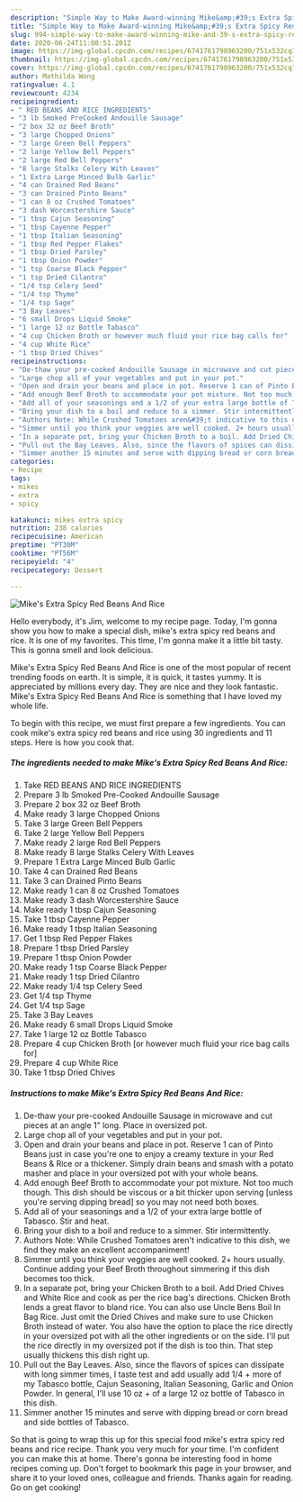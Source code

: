 ```yaml
---
description: "Simple Way to Make Award-winning Mike&amp;#39;s Extra Spicy Red Beans And Rice"
title: "Simple Way to Make Award-winning Mike&amp;#39;s Extra Spicy Red Beans And Rice"
slug: 994-simple-way-to-make-award-winning-mike-and-39-s-extra-spicy-red-beans-and-rice
date: 2020-06-24T11:08:51.201Z
image: https://img-global.cpcdn.com/recipes/6741761798963200/751x532cq70/mikes-extra-spicy-red-beans-and-rice-recipe-main-photo.jpg
thumbnail: https://img-global.cpcdn.com/recipes/6741761798963200/751x532cq70/mikes-extra-spicy-red-beans-and-rice-recipe-main-photo.jpg
cover: https://img-global.cpcdn.com/recipes/6741761798963200/751x532cq70/mikes-extra-spicy-red-beans-and-rice-recipe-main-photo.jpg
author: Mathilda Wong
ratingvalue: 4.1
reviewcount: 4234
recipeingredient:
- " RED BEANS AND RICE INGREDIENTS"
- "3 lb Smoked PreCooked Andouille Sausage"
- "2 box 32 oz Beef Broth"
- "3 large Chopped Onions"
- "3 large Green Bell Peppers"
- "2 large Yellow Bell Peppers"
- "2 large Red Bell Peppers"
- "8 large Stalks Celery With Leaves"
- "1 Extra Large Minced Bulb Garlic"
- "4 can Drained Red Beans"
- "3 can Drained Pinto Beans"
- "1 can 8 oz Crushed Tomatoes"
- "3 dash Worcestershire Sauce"
- "1 tbsp Cajun Seasoning"
- "1 tbsp Cayenne Pepper"
- "1 tbsp Italian Seasoning"
- "1 tbsp Red Pepper Flakes"
- "1 tbsp Dried Parsley"
- "1 tbsp Onion Powder"
- "1 tsp Coarse Black Pepper"
- "1 tsp Dried Cilantro"
- "1/4 tsp Celery Seed"
- "1/4 tsp Thyme"
- "1/4 tsp Sage"
- "3 Bay Leaves"
- "6 small Drops Liquid Smoke"
- "1 large 12 oz Bottle Tabasco"
- "4 cup Chicken Broth or however much fluid your rice bag calls for"
- "4 cup White Rice"
- "1 tbsp Dried Chives"
recipeinstructions:
- "De-thaw your pre-cooked Andouille Sausage in microwave and cut pieces at an angle 1&#34; long. Place in oversized pot."
- "Large chop all of your vegetables and put in your pot."
- "Open and drain your beans and place in pot. Reserve 1 can of Pinto Beans just in case you&#39;re one to enjoy a creamy texture in your Red Beans &amp; Rice or a thickener. Simply drain beans and smash with a potato masher and place in your oversized pot with your whole beans."
- "Add enough Beef Broth to accommodate your pot mixture. Not too much though. This dish should be viscous or a bit thicker upon serving [unless you&#39;re serving dipping bread] so you may not need both boxes."
- "Add all of your seasonings and a 1/2 of your extra large bottle of Tabasco. Stir and heat."
- "Bring your dish to a boil and reduce to a simmer. Stir intermittently."
- "Authors Note: While Crushed Tomatoes aren&#39;t indicative to this dish, we find they make an excellent accompaniment!"
- "Simmer until you think your veggies are well cooked. 2+ hours usually. Continue adding your Beef Broth throughout simmering if this dish becomes too thick."
- "In a separate pot, bring your Chicken Broth to a boil. Add Dried Chives and White Rice and cook as per the rice bag&#39;s directions. Chicken Broth lends a great flavor to bland rice. You can also use Uncle Bens Boil In Bag Rice. Just omit the Dried Chives and make sure to use Chicken Broth instead of water. You also have the option to place the rice directly in your oversized pot with all the other ingredients or on the side. I&#39;ll put the rice directly in my oversized pot if the dish is too thin. That step usually thickens this dish right up."
- "Pull out the Bay Leaves. Also, since the flavors of spices can dissipate with long simmer times, I taste test and add usually add 1/4 + more of my Tabasco bottle, Cajun Seasoning, Italian Seasoning, Garlic and Onion Powder. In general, I&#39;ll use 10 oz + of a large 12 oz bottle of Tabasco in this dish."
- "Simmer another 15 minutes and serve with dipping bread or corn bread and side bottles of Tabasco."
categories:
- Recipe
tags:
- mikes
- extra
- spicy

katakunci: mikes extra spicy 
nutrition: 238 calories
recipecuisine: American
preptime: "PT30M"
cooktime: "PT56M"
recipeyield: "4"
recipecategory: Dessert

---
```



![Mike&#39;s Extra Spicy Red Beans And Rice](https://img-global.cpcdn.com/recipes/6741761798963200/751x532cq70/mikes-extra-spicy-red-beans-and-rice-recipe-main-photo.jpg)

Hello everybody, it's Jim, welcome to my recipe page. Today, I'm gonna show you how to make a special dish, mike&#39;s extra spicy red beans and rice. It is one of my favorites. This time, I'm gonna make it a little bit tasty. This is gonna smell and look delicious.



Mike&#39;s Extra Spicy Red Beans And Rice is one of the most popular of recent trending foods on earth. It is simple, it is quick, it tastes yummy. It is appreciated by millions every day. They are nice and they look fantastic. Mike&#39;s Extra Spicy Red Beans And Rice is something that I have loved my whole life.


To begin with this recipe, we must first prepare a few ingredients. You can cook mike&#39;s extra spicy red beans and rice using 30 ingredients and 11 steps. Here is how you cook that.

<!--inarticleads1-->

##### The ingredients needed to make Mike&#39;s Extra Spicy Red Beans And Rice:

1. Take  RED BEANS AND RICE INGREDIENTS
1. Prepare 3 lb Smoked Pre-Cooked Andouille Sausage
1. Prepare 2 box 32 oz Beef Broth
1. Make ready 3 large Chopped Onions
1. Take 3 large Green Bell Peppers
1. Take 2 large Yellow Bell Peppers
1. Make ready 2 large Red Bell Peppers
1. Make ready 8 large Stalks Celery With Leaves
1. Prepare 1 Extra Large Minced Bulb Garlic
1. Take 4 can Drained Red Beans
1. Take 3 can Drained Pinto Beans
1. Make ready 1 can 8 oz Crushed Tomatoes
1. Make ready 3 dash Worcestershire Sauce
1. Make ready 1 tbsp Cajun Seasoning
1. Take 1 tbsp Cayenne Pepper
1. Make ready 1 tbsp Italian Seasoning
1. Get 1 tbsp Red Pepper Flakes
1. Prepare 1 tbsp Dried Parsley
1. Prepare 1 tbsp Onion Powder
1. Make ready 1 tsp Coarse Black Pepper
1. Make ready 1 tsp Dried Cilantro
1. Make ready 1/4 tsp Celery Seed
1. Get 1/4 tsp Thyme
1. Get 1/4 tsp Sage
1. Take 3 Bay Leaves
1. Make ready 6 small Drops Liquid Smoke
1. Take 1 large 12 oz Bottle Tabasco
1. Prepare 4 cup Chicken Broth [or however much fluid your rice bag calls for]
1. Prepare 4 cup White Rice
1. Take 1 tbsp Dried Chives




<!--inarticleads2-->

##### Instructions to make Mike&#39;s Extra Spicy Red Beans And Rice:

1. De-thaw your pre-cooked Andouille Sausage in microwave and cut pieces at an angle 1&#34; long. Place in oversized pot.
1. Large chop all of your vegetables and put in your pot.
1. Open and drain your beans and place in pot. Reserve 1 can of Pinto Beans just in case you&#39;re one to enjoy a creamy texture in your Red Beans &amp; Rice or a thickener. Simply drain beans and smash with a potato masher and place in your oversized pot with your whole beans.
1. Add enough Beef Broth to accommodate your pot mixture. Not too much though. This dish should be viscous or a bit thicker upon serving [unless you&#39;re serving dipping bread] so you may not need both boxes.
1. Add all of your seasonings and a 1/2 of your extra large bottle of Tabasco. Stir and heat.
1. Bring your dish to a boil and reduce to a simmer. Stir intermittently.
1. Authors Note: While Crushed Tomatoes aren&#39;t indicative to this dish, we find they make an excellent accompaniment!
1. Simmer until you think your veggies are well cooked. 2+ hours usually. Continue adding your Beef Broth throughout simmering if this dish becomes too thick.
1. In a separate pot, bring your Chicken Broth to a boil. Add Dried Chives and White Rice and cook as per the rice bag&#39;s directions. Chicken Broth lends a great flavor to bland rice. You can also use Uncle Bens Boil In Bag Rice. Just omit the Dried Chives and make sure to use Chicken Broth instead of water. You also have the option to place the rice directly in your oversized pot with all the other ingredients or on the side. I&#39;ll put the rice directly in my oversized pot if the dish is too thin. That step usually thickens this dish right up.
1. Pull out the Bay Leaves. Also, since the flavors of spices can dissipate with long simmer times, I taste test and add usually add 1/4 + more of my Tabasco bottle, Cajun Seasoning, Italian Seasoning, Garlic and Onion Powder. In general, I&#39;ll use 10 oz + of a large 12 oz bottle of Tabasco in this dish.
1. Simmer another 15 minutes and serve with dipping bread or corn bread and side bottles of Tabasco.




So that is going to wrap this up for this special food mike&#39;s extra spicy red beans and rice recipe. Thank you very much for your time. I'm confident you can make this at home. There's gonna be interesting food in home recipes coming up. Don't forget to bookmark this page in your browser, and share it to your loved ones, colleague and friends. Thanks again for reading. Go on get cooking!
